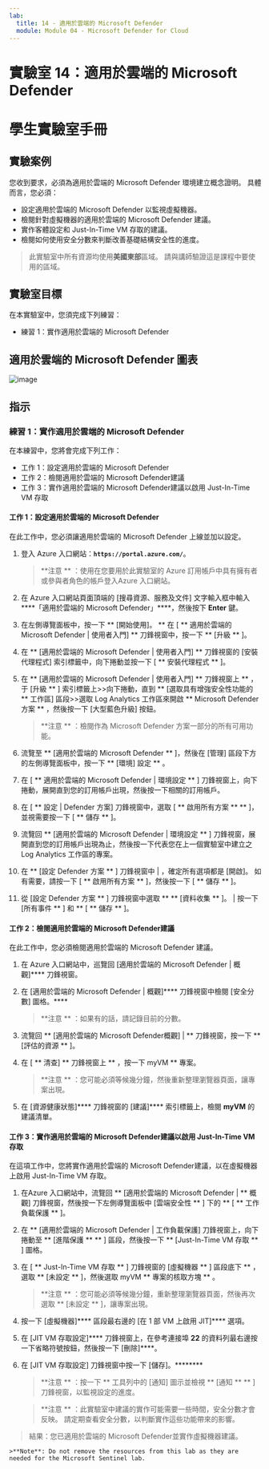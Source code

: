 ```yaml
---
lab:
  title: 14 - 適用於雲端的 Microsoft Defender
  module: Module 04 - Microsoft Defender for Cloud
---
```


# 實驗室 14：適用於雲端的 Microsoft Defender
# 學生實驗室手冊

## 實驗案例

您收到要求，必須為適用於雲端的 Microsoft Defender 環境建立概念證明。 具體而言，您必須：

- 設定適用於雲端的 Microsoft Defender 以監視虛擬機器。
- 檢閱針對虛擬機器的適用於雲端的 Microsoft Defender 建議。
- 實作客體設定和 Just-In-Time VM 存取的建議。 
- 檢閱如何使用安全分數來判斷改善基礎結構安全性的進度。

> 此實驗室中所有資源均使用**美國東部**區域。 請與講師驗證這是課程中要使用的區域。 

## 實驗室目標

在本實驗室中，您須完成下列練習：

- 練習 1：實作適用於雲端的 Microsoft Defender

## 適用於雲端的 Microsoft Defender 圖表

![image](https://github.com/MicrosoftLearning/AZ500-AzureSecurityTechnologies/assets/91347931/c31055cc-de95-41f6-adef-f09d756a68eb)

## 指示

### 練習 1：實作適用於雲端的 Microsoft Defender

在本練習中，您將會完成下列工作：

- 工作 1：設定適用於雲端的 Microsoft Defender
- 工作 2：檢閱適用於雲端的 Microsoft Defender建議
- 工作 3：實作適用於雲端的 Microsoft Defender建議以啟用 Just-In-Time VM 存取

#### 工作 1：設定適用於雲端的 Microsoft Defender

在此工作中，您必須讓適用於雲端的 Microsoft Defender 上線並加以設定。

1. 登入 Azure 入口網站：**`https://portal.azure.com/`**。

    >**注意 ** ：使用在您要用於此實驗室的 Azure 訂用帳戶中具有擁有者或參與者角色的帳戶登入Azure 入口網站。

2. 在 Azure 入口網站頁面頂端的 [搜尋資源、服務及文件] 文字輸入框中輸入****「適用於雲端的 Microsoft Defender」****，然後按下 **Enter** 鍵。

3. 在左側導覽面板中，按一下 ** [開始使用]。 ** 在 [ ** 適用於雲端的 Microsoft Defender \| 使用者入門] ** 刀鋒視窗中，按一下 ** [升級 ** ]。
     
4. 在 ** [適用於雲端的 Microsoft Defender \| 使用者入門] ** 刀鋒視窗的 [安裝代理程式] 索引標籤中，向下捲動並按一下 [ ** 安裝代理程式 ** ]。 

5. 在 ** [適用於雲端的 Microsoft Defender \| 使用者入門] ** 刀鋒視窗上 ** ，于 [升級 ** ] 索引標籤上>>向下捲動，直到 ** [選取具有增強安全性功能的 ** 工作區] 區段>>選取 Log Analytics 工作區來開啟 ** Microsoft Defender 方案 ** ，然後按一下 [大型藍色升級] 按鈕。  

    >**注意 ** ：檢閱作為 Microsoft Defender 方案一部分的所有可用功能。 

6. 流覽至 ** [適用於雲端的 Microsoft Defender ** ]，然後在 [管理] 區段下方的左側導覽面板中，按一下 ** [環境] 設定 ** 。

7. 在 [ ** 適用於雲端的 Microsoft Defender \| 環境設定 ** ] 刀鋒視窗上，向下捲動，展開直到您的訂用帳戶出現，然後按一下相關的訂用帳戶。 

8. 在 [ ** 設定 \| Defender 方案] 刀鋒視窗中，選取 [ ** 啟用所有方案 ** ** ]，並視需要按一下 [ ** 儲存 ** ]。

9. 流覽回 ** [適用於雲端的 Microsoft Defender \| 環境設定 ** ] 刀鋒視窗，展開直到您的訂用帳戶出現為止，然後按一下代表您在上一個實驗室中建立之 Log Analytics 工作區的專案。

10. 在 ** [設定 Defender 方案 ** ] 刀鋒視窗中 \| ，確定所有選項都是 [開啟]。 如有需要，請按一下 [ ** 啟用所有方案 ** ]，然後按一下 [ ** 儲存 ** ]。

11. 從 [設定 Defender 方案 ** ] 刀鋒視窗中選取 ** ** [資料收集 ** ]。 \| 按一下 [所有事件 ** ] 和 ** [ ** 儲存 ** ]。

#### 工作 2：檢閱適用於雲端的 Microsoft Defender建議

在此工作中，您必須檢閱適用於雲端的 Microsoft Defender 建議。 

1. 在 Azure 入口網站中，巡覽回 [適用於雲端的 Microsoft Defender \| 概觀]**** 刀鋒視窗。 

2. 在 [適用於雲端的 Microsoft Defender \| 概觀]**** 刀鋒視窗中檢閱 [安全分數] 圖格。****

    >**注意 ** ：如果有的話，請記錄目前的分數。

3. 流覽回 ** [適用於雲端的 Microsoft Defender概觀] \| ** 刀鋒視窗，按一下 ** [評估的資源 ** ]。

4. 在 [ ** 清查] ** 刀鋒視窗上 ** ，按一下 myVM ** 專案。

    >**注意 ** ：您可能必須等候幾分鐘，然後重新整理瀏覽器頁面，讓專案出現。
    
5. 在 [資源健康狀態]**** 刀鋒視窗的 [建議]**** 索引標籤上，檢閱 **myVM** 的建議清單。

#### 工作 3：實作適用於雲端的 Microsoft Defender建議以啟用 Just-In-Time VM 存取

在這項工作中，您將實作適用於雲端的 Microsoft Defender建議，以在虛擬機器上啟用 Just-In-Time VM 存取。 

1. 在Azure 入口網站中，流覽回 ** [適用於雲端的 Microsoft Defender \| ** 概觀] 刀鋒視窗，然後按一下左側導覽面板中 [雲端安全性 ** ] 下的 ** [ ** 工作負載保護 ** ]。

2. 在 ** [適用於雲端的 Microsoft Defender \| 工作負載保護] 刀鋒視窗上，向下捲動至 ** [進階保護 ** ** ] 區段，然後按一下 ** [Just-In-Time VM 存取 ** ] 圖格。

3. 在 [ ** Just-In-Time VM 存取 ** ] 刀鋒視窗的 [虛擬機器 ** ] 區段底下 ** ，選取 ** [未設定 ** ]，然後選取 myVM ** 專案的核取方塊 ** 。

    >**注意 ** ：您可能必須等候幾分鐘，重新整理瀏覽器頁面，然後再次選取 ** [未設定 ** ]，讓專案出現。

4. 按一下 [虛擬機器]**** 區段最右邊的 [在 1 部 VM 上啟用 JIT]**** 選項。

5. 在 [JIT VM 存取設定]**** 刀鋒視窗上，在參考連接埠 **22** 的資料列最右邊按一下省略符號按鈕，然後按一下 [刪除]****。

6. 在 [JIT VM 存取設定] 刀鋒視窗中按一下 [儲存]。********

    >**注意 ** ：按一下 ** 工具列中的 [通知] 圖示並檢視 ** [通知 ** ** ] 刀鋒視窗，以監視設定的進度。 

    >**注意 ** ：此實驗室中建議的實作可能需要一些時間，安全分數才會反映。 請定期查看安全分數，以判斷實作這些功能帶來的影響。 

> 結果：您已適用於雲端的 Microsoft Defender並實作虛擬機器建議。 

    >**Note**: Do not remove the resources from this lab as they are needed for the Microsoft Sentinel lab.
